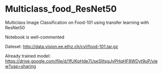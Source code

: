 # Multiclass_food_ResNet50
Multiclass Image Classification on Food-101 using transfer learning with ResNet50

Notebook is well-commented

Dateset: http://data.vision.ee.ethz.ch/cvl/food-101.tar.gz

Already trained model: https://drive.google.com/file/d/1fUKpHde7UseSlltsgJyPHqHF8WDyt9uP/view?usp=sharing
